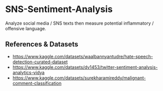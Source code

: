 # SNS-Sentiment-Analysis

Analyze social media / SNS texts then measure potential inflammatory / offensive language.

## References & Datasets

- https://www.kaggle.com/datasets/waalbannyantudre/hate-speech-detection-curated-dataset
- https://www.kaggle.com/datasets/dv1453/twitter-sentiment-analysis-analytics-vidya
- https://www.kaggle.com/datasets/surekharamireddy/malignant-comment-classification